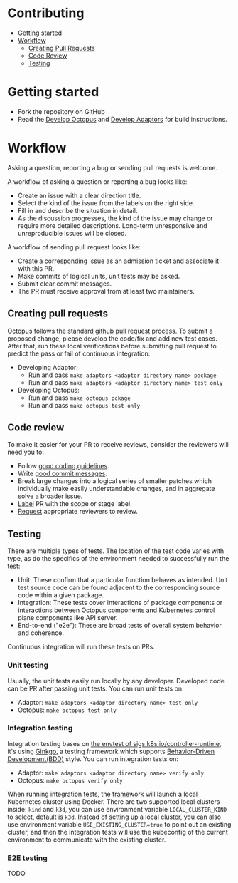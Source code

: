 # Contributing

<!-- toc -->
-   [Getting started](#getting-started)
-   [Workflow](#workflow)
    -   [Creating Pull Requests](#creating-pull-requests)
    -   [Code Review](#code-review)
    -   [Testing](#testing)
<!-- /toc -->

# Getting started

- Fork the repository on GitHub
- Read the [Develop Octopus](./docs/octopus/develop.md) and [Develop Adaptors](./docs/adaptors/develop.md) for build instructions.

# Workflow

Asking a question, reporting a bug or sending pull requests is welcome. 

A workflow of asking a question or reporting a bug looks like:

- Create an issue with a clear direction title.
- Select the kind of the issue from the labels on the right side.
- Fill in and describe the situation in detail.
- As the discussion progresses, the kind of the issue may change or require more detailed descriptions. Long-term unresponsive and unreproducible issues will be closed.

A workflow of sending pull request looks like:

- Create a corresponding issue as an admission ticket and associate it with this PR.
- Make commits of logical units, unit tests may be asked.
- Submit clear commit messages.
- The PR must receive approval from at least two maintainers.

## Creating pull requests

Octopus follows the standard [github pull request](https://help.github.com/articles/about-pull-requests/) process. To submit a proposed change, please develop the code/fix and add new test cases. After that, run these local verifications before submitting pull request to predict the pass or fail of continuous integration:

- Developing Adaptor:
    + Run and pass `make adaptors <adaptor directory name> package`
    + Run and pass `make adaptors <adaptor directory name> test only`
- Developing Octopus:
    + Run and pass `make octopus pckage`
    + Run and pass `make octopus test only`

## Code review

To make it easier for your PR to receive reviews, consider the reviewers will need you to:

- Follow [good coding guidelines](https://github.com/golang/go/wiki/CodeReviewComments).
- Write [good commit messages](https://chris.beams.io/posts/git-commit/).
- Break large changes into a logical series of smaller patches which individually make easily understandable changes, and in aggregate solve a broader issue.
- [Label](https://help.github.com/en/github/managing-your-work-on-github/applying-labels-to-issues-and-pull-requests) PR with the scope or stage label.
- [Request](https://help.github.com/en/github/collaborating-with-issues-and-pull-requests/requesting-a-pull-request-review) appropriate reviewers to review.

## Testing

There are multiple types of tests. The location of the test code varies with type, as do the specifics of the environment needed to successfully run the test:

- Unit: These confirm that a particular function behaves as intended. Unit test source code can be found adjacent to the corresponding source code within a given package.
- Integration: These tests cover interactions of package components or interactions between Octopus components and Kubernetes control plane components like API server.
- End-to-end ("e2e"): These are broad tests of overall system behavior and coherence.

Continuous integration will run these tests on PRs.

### Unit testing

Usually, the unit tests easily run locally by any developer. Developed code can be PR after passing unit tests. You can run unit tests on:

- Adaptor: `make adaptors <adaptor directory name> test only`
- Octopus: `make octopus test only`

### Integration testing

Integration testing bases on [the envtest of sigs.k8s.io/controller-runtime](https://book.kubebuilder.io/reference/testing/envtest.html), it's using [Ginkgo](http://onsi.github.io/ginkgo/), a testing framework which supports [Behavior-Driven Development(BDD)](https://en.wikipedia.org/wiki/Behavior-driven_development) style. You can run integration tests on:

- Adaptor: `make adaptors <adaptor directory name> verify only`
- Octopus: `make octopus verify only`

When running integration tests, the [framework](./test/framework) will launch a local Kubernetes cluster using Docker. There are two supported local clusters inside: `kind` and `k3d`, you can use environment variable `LOCAL_CLUSTER_KIND` to select, default is `k3d`. Instead of setting up a local cluster, you can also use environment variable `USE_EXISTING_CLUSTER=true` to point out an existing cluster, and then the integration tests will use the kubeconfig of the current environment to communicate with the existing cluster.

### E2E testing

TODO

